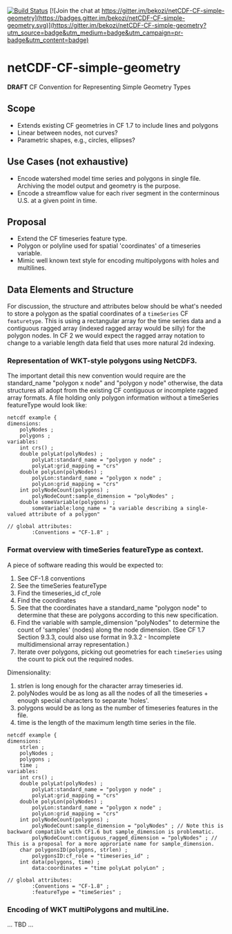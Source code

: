 [![Build Status](https://travis-ci.org/bekozi/netCDF-CF-simple-geometry.svg?branch=master)](https://travis-ci.org/bekozi/netCDF-CF-simple-geometry)
[![Join the chat at https://gitter.im/bekozi/netCDF-CF-simple-geometry](https://badges.gitter.im/bekozi/netCDF-CF-simple-geometry.svg)](https://gitter.im/bekozi/netCDF-CF-simple-geometry?utm_source=badge&utm_medium=badge&utm_campaign=pr-badge&utm_content=badge)

# netCDF-CF-simple-geometry

**DRAFT** CF Convention for Representing Simple Geometry Types

## Scope

* Extends existing CF geometries in CF 1.7 to include lines and polygons
* Linear between nodes, not curves?
* Parametric shapes, e.g., circles, ellipses?

## Use Cases (not exhaustive)

* Encode watershed model time series and polygons in single file. Archiving the model output and geometry is the purpose.
* Encode a streamflow value for each river segment in the conterminous U.S. at a given point in time.

## Proposal

* Extend the CF timeseries feature type.
* Polygon or polyline used for spatial 'coordinates' of a timeseries variable.
* Mimic well known text style for encoding multipolygons with holes and multilines.

## Data Elements and Structure

For discussion, the structure and attributes below should be what's needed to store a polygon as the spatial coordinates of a `timeSeries` CF `featuretype`. This is using a rectangular array for the time series data and a contiguous ragged array (indexed ragged array would be silly) for the polygon nodes. In CF 2 we would expect the ragged array notation to change to a variable length data field that uses more natural 2d indexing.

### Representation of WKT-style polygons using NetCDF3.

The important detail this new convention would require are the standard\_name "polygon x node" and "polygon y node" otherwise, the data structures all adopt from the existing CF contiguous or incomplete ragged array formats. A file holding only polygon information without a timeSeries featureType would look like:

```
netcdf example {
dimensions:
    polyNodes ;
    polygons ;
variables:
    int crs() ;
    double polyLat(polyNodes) ;
        polyLat:standard_name = "polygon y node" ;
        polyLat:grid_mapping = "crs"
    double polyLon(polyNodes) ;
        polyLon:standard_name = "polygon x node" ;
        polyLon:grid_mapping = "crs"
    int polyNodeCount(polygons) ;
        polyNodeCount:sample_dimension = "polyNodes" ;
    double someVariable(polygons) ;
        someVariable:long_name = "a variable describing a single-valued attribute of a polygon"

// global attributes:
        :Conventions = "CF-1.8" ;
```

### Format overview with timeSeries featureType as context.
 
A piece of software reading this would be expected to:  
1) See CF-1.8 conventions  
2) See the timeSeries featureType  
3) Find the timeseries\_id cf\_role  
4) Find the coordinates  
5) See that the coordinates have a standard\_name "polygon node" to determine that these are polygons according to this new specification.  
6) Find the variable with sample_dimension "polyNodes" to determine the count of 'samples' (nodes) along the node dimension. (See CF 1.7 Section 9.3.3, could also use format in 9.3.2 - Incomplete multidimensional array representation.)  
7) Iterate over polygons, picking out geometries for each `timeSeries` using the count to pick out the required nodes.  

Dimensionality:  
1) strlen is long enough for the character array timeseries id.  
2) polyNodes would be as long as all the nodes of all the timeseries + enough special characters to separate 'holes'.  
3) polygons would be as long as the number of timeseries features in the file.  
4) time is the length of the maximum length time series in the file.  

```
netcdf example {
dimensions:
    strlen ;
    polyNodes ;
    polygons ;
    time ;
variables:
    int crs() ;
    double polyLat(polyNodes) ;
        polyLat:standard_name = "polygon y node" ;
        polyLat:grid_mapping = "crs"
    double polyLon(polyNodes) ;
        polyLon:standard_name = "polygon x node" ;
        polyLon:grid_mapping = "crs"
    int polyNodeCount(polygons) ;
        polyNodeCount:sample_dimension = "polyNodes" ; // Note this is backward compatible with CF1.6 but sample_dimension is problematic.
        polyNodeCount:contiguous_ragged_dimension = "polyNodes" ; // This is a proposal for a more approriate name for sample_dimension.
    char polygonsID(polygons, strlen) ;
        polygonsID:cf_role = "timeseries_id" ;
    int data(polygons, time) ;
        data:coordinates = "time polyLat polyLon" ;

// global attributes:
        :Conventions = "CF-1.8" ;
        :featureType = "timeSeries" ;
```


### Encoding of WKT multiPolygons and multiLine.

... TBD ...
